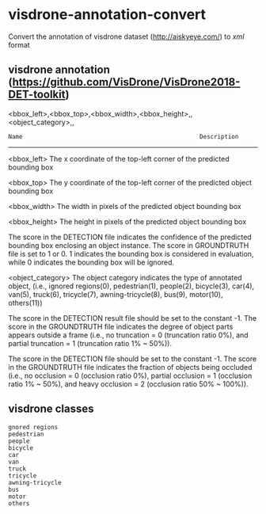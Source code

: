 # visdrone-annotation-convert
Convert the annotation of visdrone dataset (http://aiskyeye.com/) to _xml_ format

## visdrone annotation (https://github.com/VisDrone/VisDrone2018-DET-toolkit)

 <bbox_left>,<bbox_top>,<bbox_width>,<bbox_height>,<score>,<object_category>,<truncation>,<occlusion>


    Name                                                  Description
-------------------------------------------------------------------------------------------------------------------------------     
 <bbox_left>	     The x coordinate of the top-left corner of the predicted bounding box

 <bbox_top>	     The y coordinate of the top-left corner of the predicted object bounding box

 <bbox_width>	     The width in pixels of the predicted object bounding box

<bbox_height>	     The height in pixels of the predicted object bounding box

   <score>	     The score in the DETECTION file indicates the confidence of the predicted bounding box enclosing 
                     an object instance.
                     The score in GROUNDTRUTH file is set to 1 or 0. 1 indicates the bounding box is considered in evaluation, 
                     while 0 indicates the bounding box will be ignored.
                      
<object_category>    The object category indicates the type of annotated object, (i.e., ignored regions(0), pedestrian(1), 
                     people(2), bicycle(3), car(4), van(5), truck(6), tricycle(7), awning-tricycle(8), bus(9), motor(10), 
                     others(11))
                      
<truncation>	     The score in the DETECTION result file should be set to the constant -1.
                     The score in the GROUNDTRUTH file indicates the degree of object parts appears outside a frame 
                     (i.e., no truncation = 0 (truncation ratio 0%), and partial truncation = 1 (truncation ratio 1% ~ 50%)).
                      
<occlusion>	     The score in the DETECTION file should be set to the constant -1.
                     The score in the GROUNDTRUTH file indicates the fraction of objects being occluded (i.e., no occlusion = 0 
                     (occlusion ratio 0%), partial occlusion = 1 (occlusion ratio 1% ~ 50%), and heavy occlusion = 2 
                     (occlusion ratio 50% ~ 100%)).

 ## visdrone classes  
    gnored regions  
    pedestrian   
    people   
    bicycle  
    car  
    van  
    truck  
    tricycle  
    awning-tricycle  
    bus  
    motor  
    others  
